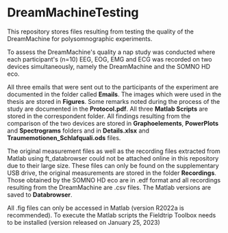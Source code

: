 # DreamMachineTesting

This repository stores files resulting from testing the quality of the DreamMachine for polysomnographic experiments.

To assess the DreamMachine's quality a nap study was conducted where each participant's (n=10) EEG, EOG, EMG and ECG was recorded on two devices simultaneously, namely the DreamMachine and the SOMNO HD eco.

All three emails that were sent out to the participants of the experiment are documented in the folder called **Emails**.
The images which were used in the thesis are stored in **Figures**.
Some remarks noted during the process of the study are documented in the **Protocol.pdf**.
All three **Matlab Scripts** are stored in the correspondent folder.
All findings resulting from the comparison of the two devices are stored in **Graphoelements**, **PowerPlots** and **Spectrograms** folders and in **Details.xlsx** and **Traumemotionen_Schlafquali.ods** files.

The original measurement files as well as the recording files extracted from Matlab using ft_databrowser could not be attached online in this repository due to their large size.
These files can only be found on the supplementary USB drive, the original measurements are stored in the folder **Recordings**.
Those obtained by the SOMNO HD eco are in .edf format and all recordings resulting from the DreamMachine are .csv files.
The Matlab versions are saved to **Databrowser**.

All .fig files can only be accessed in Matlab (version R2022a is recommended).
To execute the Matlab scripts the Fieldtrip Toolbox needs to be installed (version released on January 25, 2023)
